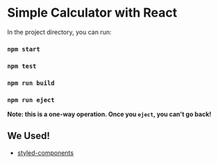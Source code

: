 # Simple Calculator with React

In the project directory, you can run:

### `npm start`
### `npm test`
### `npm run build`
### `npm run eject`

**Note: this is a one-way operation. Once you `eject`, you can't go back!**

## We Used!
- [styled-components](https://styled-components.com/)
